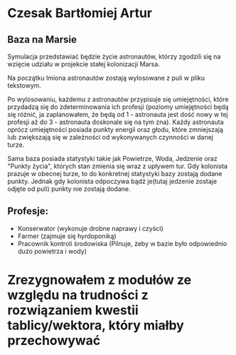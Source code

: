 # Czesak Bartłomiej Artur
## Baza na Marsie

Symulacja przedstawiać będzie życie astronautów, którzy zgodzili się na wzięcie udziału w projekcie stałej kolonizacji Marsa.

Na początku Imiona astronautów zostają wylosowane z puli w pliku tekstowym. 

Po wylosowaniu, każdemu z astronautów przypisuje się umiejętności, które przydadzą się do zdeterminowania ich profesji (poziomy umiejętności będą się różnić, ja zaplanowałem, że będą od 1 - astronauta jest dość nowy w tej profesji aż do 3 - astronauta doskonale się na tym zna). Każdy astronauta oprócz umiejętności posiada punkty energii oraz głodu, które zmniejszają lub zwiększają się w zależności od wykonywanych czynności w danej turze. 

Sama baza posiada statystyki takie jak Powietrze, Woda, Jedzenie oraz "Punkty życia", których stan zmienia się wraz z upływem tur. Gdy kolonista prazuje w obecnej turze, to do konkretnej statystyki bazy zostają dodane punkty. Jednak gdy kolonista odpoczywa bądź je(tutaj jedzenie zostaje odjęte od puli) punkty nie zostają dodane.
	

## Profesje:
- Konserwator (wykonuje drobne naprawy i czyści)
- Farmer (zajmuje się hyrdoponiką)
- Pracownik kontroli środowiska (Pilnuje, żeby w bazie było odpowiednio dużo powietrza i wody)

# Zrezygnowałem z modułów ze względu na trudności z rozwiązaniem kwestii tablicy/wektora, który miałby przechowywać

